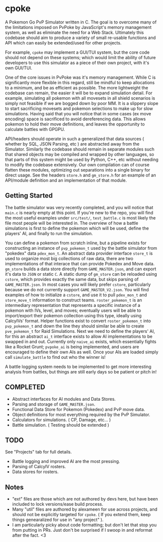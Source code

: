 # cpoke
A Pokemon Go PvP Simulator written in C. The goal is to overcome many of the limitations imposed on PvPoke by JavaScript's memory management system, as well as eliminate the need for a Web Stack. Ultimately this codebase should aim to produce a variety of small re-usable functions and API which can easily be extended/used for other projects.

For example, `cpoke` may implement a GUI/TUI system, but the core code should not depend on these systems; which would limit the ability of future developers to use this simulator as a piece of their own project, with it's own GUI/TUI.


One of the core issues in PvPoke was it's memory management. While C is significantly more flexible in this regard, still be mindful to keep allocations to a minimum, and be as efficient as possible. The more lightweight the codebase can remain, the easier it will be to expand simulation detail. For example, simulating all pokemon with all movesets in all shield scenarios is simply not feasible if we are bogged down by poor MM. It is a slippery slope to start sacrificing movesets and pokemon selections to make up for slow simulations.
Having said that you will notice that in some cases (ex move encoding) space is sacrificed to avoid dereferencing data. This allows pokemon to hold their move definitions, and leaves the opportunity to calculate battles with GPGPU.


API/headers should operate in such a generalized that data sources ( whether by SQL, JSON Parsing, etc ) are abstracted away from the Simulator. Similarly the codebase should remain in separate modules such that shared objects may be compiled and wrapped by other languages, so that parts of this system might be used by Python, C++, etc without needing to modify the codebase extensively. Our own compilation can of course flatten these modules, optimizing out separations into a single binary for direct usage. See the headers `store.h` and `gm_store.h` for an example of an API/module definition and an implementation of that module.


## Getting Started
The battle simulator was very recently completed, and you will notice that `main.c` is nearly empty at this point.
If you're new to the repo, you will find the most useful examples under `src/test/`, `test_battle.c` is most likely the file most people will be interested in.
The overview of how a battle simulations is first to define the pokemon which will be used, define the players' AI, and finally to run the simulation.

You can define a pokemon from scratch inline, but a pipeline exists for constructing an instance of `pvp_pokemon_t` used by the battle simulator from "pokedex" data `pdex_mon_t`. An abstract data provider interface `store_t` is used to organize most big collections of raw data, there are two implementations of that interace that can provide Pokedex and Move data. `gm_store` builds a data store directly from `GAME_MASTER.json`, and can export it's data to `JSON` or static `C`. A static dump of `gm_store` can be reloaded using `cstore`, which provides exactly the same data, but skips parsing of `GAME_MASTER.json`. In most cases you will likely prefer `cstore`, particularly because we do not currently support `GAME_MASTER_V2.json`. You will find examples of how to initialize a `cstore`, and use it to pull `pdex_mon_t` and `store_move_t` information to construct teams. `roster_pokemon_t` is an intermediary representation that represents a specific instance of a pokemon with IVs, level, and moves; eventually users will be able to import/export their pokemon collection using this type, ideally using CalcyIVs' format. Helper functions exist to convert `roster_pokemon_t` into `pvp_pokemon_t` and down the line they should similar be able to create `pve_pokemon_t` for Raid Simulations. Next we need to define the players' AI, for this an abstract `ai_t` interface exists to allow AI implementations to be swapped in and out. Currently only `naive_ai` exists, which essentially fights like a Rocket Grunt; `pvpoke_ai` is being implemented, and users are encouraged to define their own AIs as well. Once your AIs are loaded simply call `simulate_battle` to find out who the winner is!

A battle logging system needs to be implemented to get more interesting analysis from battles, but things are still early days so be patient or pitch in!


## COMPLETED
- Abstract interfaces for AI modules and Data Stores.
- Parsing and storage of `GAME_MASTER.json`.
- Functional Data Store for Pokemon (Pokedex) and PvP move data.
- Object definitions for most everything required by the PvP Simulator.
- Calculators for simulations. ( CP, Damage, etc... )
- Battle simulation. ( Testing should be extended )


## TODO
See "Projects" tab for full details.
- Battle logging and improved AI are the most pressing.
- Parsing of CalcyIV rosters.
- Data stores for rosters.


## Notes
- "ext" files are those which are not authored by devs here, but have been included to lock versions/ease build process.
- Many "util" files are authored by alexameen for use across projects, and should not be explicitly targeted for `cpoke`. ( If you extend them, keep things genearalized for use in "any project" ).
- I am particularly picky about code formatting; but don't let that stop you from putting in PRs. Just don't be surprised if I swoop in and reformat after the fact. <3
